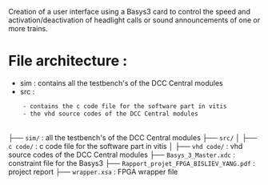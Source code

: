 Creation of a user interface using a Basys3 card to control the speed and activation/deactivation of headlight calls or sound
announcements of one or more trains. 

# File architecture :

* sim : contains all the testbench's of the DCC Central modules
* src  :
```txt
    - contains the c code file for the software part in vitis
    - the vhd source codes of the DCC Central modules
```
\
├── ``sim/`` : all the testbench's of the DCC Central modules
├── ``src/``
│   ├── ``c code/`` : c code file for the software part in vitis
│   ├── ``vhd code/`` : vhd source codes of the DCC Central modules
├── ``Basys_3_Master.xdc`` : constraint file for the Basys3
├── ``Rapport_projet_FPGA_BISLIEV_YANG.pdf`` : project report
├── ``wrapper.xsa`` : FPGA wrapper file

